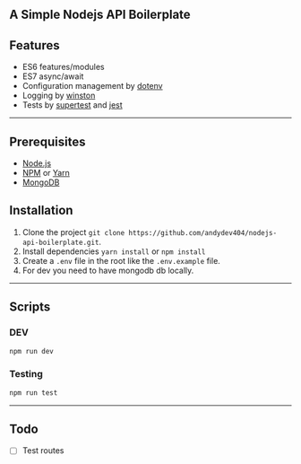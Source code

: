 ## A Simple Nodejs API Boilerplate

## Features

- ES6 features/modules
- ES7 async/await
- Configuration management by [dotenv](https://www.npmjs.com/package/dotenv)
- Logging by [winston](https://www.npmjs.com/package/winston)
- Tests by [supertest](https://www.npmjs.com/package/supertest) and [jest](https://jestjs.io)

---

## Prerequisites

- [Node.js](https://nodejs.org/en/download/)
- [NPM](https://docs.npmjs.com/getting-started/installing-node) or [Yarn](https://yarnpkg.com/en/docs/install)
- [MongoDB](https://www.mongodb.com/download-center/community)

## Installation

1. Clone the project `git clone https://github.com/andydev404/nodejs-api-boilerplate.git`.
2. Install dependencies `yarn install` or `npm install`
3. Create a `.env` file in the root like the `.env.example` file.
4. For dev you need to have mongodb db locally.

---

## Scripts

### DEV

```bash
npm run dev
```

### Testing

```bash
npm run test
```

---

## Todo

- [ ] Test routes
